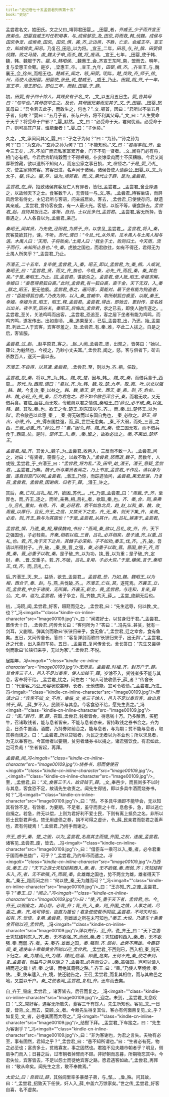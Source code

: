 ```yaml
---
title:"史记卷七十五孟尝君列传第十五"
book:"史记"
---
```

孟尝君名文，姓田氏。文之父曰_靖郭君田婴_。_田婴_者，_齐威王_少子而齐宣王庶弟也。田婴自威王时任职用事，与_成侯邹忌_及_田忌_将而救_韩_伐魏。成侯与田忌争宠，成侯卖_田忌_。_田忌_惧，袭_齐_之边邑，不胜，亡走。会威王卒，宣王立，知成侯卖_田忌_，乃复召_田忌_以为将。_宣王_二年，_田忌_与_孙_膑、田婴俱伐魏，败之马陵，虏_魏太子申_而杀_魏_将_庞涓_。_宣王_七年，_田婴_使于韩、魏，韩、魏服于齐。_婴_与_韩昭侯_、_魏惠王_会_齐宣王东阿_南，盟而去。明年，复与梁惠王会甄。是岁，_梁惠王_卒。_宣王_九年，_田婴_相_齐_。_齐宣王_与_魏襄王_会_徐州_而相王也。_楚威王_闻之，怒_田婴_。明年，_楚_伐败_齐_师于_徐_州，而使人逐田婴。田婴使_张丑_说_楚威王_，_威王_乃止。_田婴_相_齐_十一年，宣王卒，湣王即位。即位三年，而封_田婴_于_薛_。

初，_田婴_有子四十馀人，其贱妾有子名_文_，_文_以五月五日生。_婴_告其母曰：“勿举也。”其母窃举生之。及长，其母因兄弟而见其子_文_于_田婴_。_田婴_怒其母曰：“吾令若去此子，而敢生之，何也？”_文_顿首，因曰：“君所以不举五月子者，何故？”婴曰：“五月子者，长与户齐，将不利其父母。”_文_曰：“人生受命于天乎？将受命于户邪？”_婴_默然。_文_曰：“必受命于天，君何忧焉。必受命于户，则可高其户耳，谁能至者！”_婴_曰：“子休矣。”

久之，_文_承间问其父_婴_曰：“子之子为何？”曰：“为孙。”“孙之孙为何？”曰：“为玄孙。”“玄孙之孙为何？”曰：“不能知也。”_文_曰：“君用事相_齐_，至今三王矣，_齐_不加广而君私家富累万金，门下不见一贤者。_文_闻将门必有将，相门必有相。今君后宫蹈绮縠而士不得裋褐，仆妾馀粱肉而士不厌糟糠。今君又尚厚积馀藏，欲以遗所不知何人，而忘公家之事日损，_文_窃怪之。”于是_婴_乃礼_文_，使主家待宾客。宾客日进，名声闻于诸侯。诸侯皆使人请薛公_田婴_以_文_为太子，_婴_许之。_婴_卒，谥为_靖郭君_。而_文_果代立于薛，是为_孟尝君_。

_孟尝君_在_薛_，招致诸侯宾客及亡人有罪者，皆归_孟尝君_。_孟尝君_舍业厚遇之，以故倾天下之士。食客数千人，无贵贱一与_文_等。_孟尝君_待客坐语，而屏风后常有侍史，主记君所与客语，问亲戚居处。客去，_孟尝君_已使使存问，献遗其亲戚。_孟尝君_曾待客夜食，有一人蔽火光。客怒，以饭不等，辍食辞去。_孟尝君_起，自持其饭比之。客惭，自刭。士以此多归_孟尝君_。_孟尝君_客无所择，皆善遇之，人人各自以为_孟尝君_亲己。

_秦昭王_闻其贤，乃先使_泾阳君_为质于_齐_，以求见_孟尝君_。_孟尝君_将入_秦_，宾客莫欲其行，谏，不听。_苏代_谓曰：“今旦_代_从外来，见木禺人与土禺人相与语。木禺人曰：‘天雨，子将败矣。’土禺人曰：‘我生于土，败则归土。今天雨，流子而行，未知所止息也。’今_秦_，虎狼之国也，而君欲往，如有不得还，君得无为土禺人所笑乎？”_孟尝君_乃止。

_齐湣王_二十五年，复卒使_孟尝君_入_秦_，_昭王_即以_孟尝君_为_秦_相。人或说_秦昭王_曰：“_孟尝君_贤，而又_齐_族也，今相_秦_，必先_齐_而后_秦_，_秦_其危矣。”于是_秦昭王_乃止。囚_孟尝君_，谋欲杀之。_孟尝君_使人抵_昭王_幸姬求解。幸姬曰：“妾愿得君狐白裘。”此时_孟尝君_有一狐白裘，直千金，天下无双，入_秦_献之_昭王_，更无他裘。_孟尝君_患之，遍问客，莫能对。最下坐有能为狗盗者，曰：“臣能得狐白裘。”乃夜为狗，以入_秦_宫臧中，取所献狐白裘至，以献_秦王_幸姬。幸姬为言_昭王_，_昭王_释_孟尝君_。_孟尝君_得出，即驰去，更封传，变名姓以出关。夜半至_函谷关_。_秦昭王_后悔出_孟尝君_，求之已去，即使人驰传逐之。_孟尝君_至关，关法鸡鸣而出客，_孟尝君_恐追至，客之居下坐者有能为鸡鸣，而鸡齐鸣，遂发传出。出如食顷，_秦_追果至关，已后_孟尝君_出，乃还。始_孟尝君_列此二人于宾客，宾客尽羞之，及_孟尝君_有_秦_难，卒此二人拔之。自是之后，客皆服。

_孟尝君_过_赵_，_赵平原君_客之。_赵_人闻_孟尝君_贤，出观之，皆笑曰：“始以_薛公_为魁然也，今视之，乃眇小丈夫耳。”_孟尝君_闻之，怒。客与俱者下，斫击杀数百人，遂灭一县以去。

_齐湣王_不自得，以其遣_孟尝君_。_孟尝君_至，则以为_齐_相，任政。

_孟尝君_怨_秦_，将以_齐_为_韩_、_魏_攻_楚_，因与_韩_、_魏_攻_秦_，而借兵食于_西周_。_苏代_为_西周_谓曰：“君以_齐_为_韩_、_魏_攻_楚_九年，取_宛_、_叶_以北以强_韩_、_魏_，今复攻_秦_以益之。_韩_、_魏_南无_楚_忧，西无_秦_患，则_齐_危矣。_韩_、_魏_必轻_齐_畏_秦_，臣为君危之。君不如令敝邑深合于_秦_，而君无攻，又无借兵食。君临_函谷_而无攻，令敝邑以君之情谓_秦昭王_曰‘_薛公_必不破_秦_以强_韩_、_魏_。其攻_秦_也，欲王之令_楚王_割东国以与_齐_，而_秦_出_楚怀王_以为和’。君令敝邑以此惠_秦_，_秦_得无破而以东国自免也，_秦_必欲之。_楚王_得出，必德_齐_。_齐_得东国益强，而_薛_世世无患矣。_秦_不大弱，而处_三晋_之西，_三晋_必重_齐_。”_薛公_曰：“善。”因令_韩_、_魏_贺_秦_，使三国无攻，而不借兵食于_西周_矣。是时，_楚怀王_入_秦_，_秦_留之，故欲必出之。_秦_不果出_楚怀王_。

_孟尝君_相_齐_，其舍人_魏子_为_孟尝君_收邑入，三反而不致一入。_孟尝君_问之，对曰：“有贤者，窃假与之，以故不致入。”_孟尝君_怒而退_魏子_。居数年，人或毁_孟尝君_于_齐湣王_曰：“_孟尝君_将为乱。”及_田甲_劫_湣王_，_湣王_意疑_孟尝君_，_孟尝君_乃奔。_魏子_所与粟贤者闻之，乃上书言_孟尝君_不作乱，请以身为盟，遂自刭宫门以明_孟尝君_。_湣王_乃惊，而踪迹验问，_孟尝君_果无反谋，乃复召_孟尝君_。_孟尝君_因谢病，归老于_薛_。_湣王_许之。

其后，_秦_亡将_吕礼_相_齐_，欲困_苏代_。_代_乃谓_孟尝君_曰：“_周最_于_齐_，至厚也，而_齐王_逐之，而听_亲弗_相_吕礼_者，欲取_秦_也。_齐_、_秦_合，则_亲弗_与_吕礼_重矣。有用，_齐_、_秦_必轻君。君不如急北兵，趋_赵_以和_秦_、_魏_，收_周最_以厚行，且反_齐王_之信，又禁天下之变。_齐_无_秦_，则天下集_齐_，_亲弗_必走，则_齐王_孰与为其国也！”于是_孟尝君_从其计，而_吕礼_嫉害于_孟尝君_。

_孟尝君_惧，乃遗_秦_相_穰侯魏冉_书曰：“吾闻_秦_欲以_吕礼_收_齐_，_齐_，天下之强国也，子必轻矣。_齐秦_相取以临_三晋_，_吕礼_必并相矣，是子通_齐_以重_吕礼_也。若_齐_免于天下之兵，其雠子必深矣。子不如劝_秦王_伐_齐_。_齐_破，吾请以所得封子。_齐_破，_秦_畏_晋_之强，_秦_必重子以取_晋_。_晋国_敝于_齐_而畏_秦_，_晋_必重子以取_秦_。是子破_齐_以为功，挟_晋_以为重；是子破_齐_定封，_秦_、_晋_交重子。若_齐_不破，_吕礼_复用，子必大穷。”于是_穰侯_言于_秦昭王_伐_齐_，而_吕礼_亡。

后_齐湣王_灭_宋_，益骄，欲去_孟尝君_。_孟尝君_恐，乃如_魏_。_魏昭王_以为相，西合于_秦_、_赵_，与_燕_共伐破_齐_。_齐湣王_亡在_莒_，遂死焉。_齐襄王_立，而_孟尝君_中立于诸侯，无所属。_齐襄王_新立，畏_孟尝君_，与连和，复亲_薛公_。_文_卒，谥为_孟尝君_。诸子争立，而_齐魏_共灭_薛_。_孟尝_绝嗣无后也。

初，_冯跷_闻_孟尝君_好客，蹑跷而见之。_孟尝君_曰：“先生远辱，何以教_文_也？”_冯<imgalt=""class="kindle-cn-inline-character"src="Image00109.jpg"/>_曰：“闻君好士，以贫身归于君。”_孟尝君_置传舍十日，_孟尝君_问传舍长曰：“客何所为？”答曰：“_冯先生_甚贫，犹有一剑耳，又蒯缑。弹其剑而歌曰‘长铗归来乎，食无鱼’。”_孟尝君_迁之幸舍，食有鱼矣。五日，又问传舍长。答曰：“客复弹剑而歌曰‘长铗归来乎，出无舆’。”_孟尝君_迁之代舍，出入乘舆车矣。五日，_孟尝君_复问传舍长。舍长答曰：“先生又尝弹剑而歌曰‘长铗归来乎，无以为家’。”_孟尝君_不悦。

居期年，_冯<imgalt=""class="kindle-cn-inline-character"src="Image00109.jpg"/>_无所言。_孟尝君_时相_齐_，封万户于_薛_。其食客三千人，邑入不足以奉客，使人出钱于_薛_。岁馀不入，贷钱者多不能与其息，客奉将不给。_孟尝君_忧之，问左右：“何人可使收债于_薛_者？”传舍长曰：“代舍客_冯公_形容状貌甚辩，长者，无他伎能，宜可令收债。”_孟尝君_乃进_冯<imgalt=""class="kindle-cn-inline-character"src="Image00109.jpg"/>_而请之曰：“宾客不知_文_不肖，幸临_文_者三千馀人，邑入不足以奉宾客，故出息钱于_薛_。_薛_岁不入，民颇不与其息。今客食恐不给，愿先生责之。”_冯<imgalt=""class="kindle-cn-inline-character"src="Image00109.jpg"/>_曰：“诺。”辞行，至_薛_，召取_孟尝君_钱者皆会，得息钱十万。乃多酿酒，买肥牛，召诸取钱者，能与息者皆来，不能与息者亦来，皆持取钱之券书合之。齐为会，日杀牛置酒。酒酣，乃持券如前合之，能与息者，与为期；贫不能与息者，取其券而烧之。曰：“_孟尝君_所以贷钱者，为民之无者以为本业也；所以求息者，为无以奉客也。今富给者以要期，贫穷者燔券书以捐之。诸君强饮食。有君如此，岂可负哉！”坐者皆起，再拜。

_孟尝君_闻_冯<imgalt=""class="kindle-cn-inline-character"src="Image00109.jpg"/>_烧券书，怒而使使召_<imgalt=""class="kindle-cn-inline-character"src="Image00109.jpg"/>_。_<imgalt=""class="kindle-cn-inline-character"src="Image00109.jpg"/>_至，_孟尝君_曰：“_文_食客三千人，故贷钱于_薛_。_文_奉邑少，而民尚多不以时与其息，客食恐不足，故请先生收责之。闻先生得钱，即以多具牛酒而烧券书，何？”_冯<imgalt=""class="kindle-cn-inline-character"src="Image00109.jpg"/>_曰：“然。不多具牛酒即不能毕会，无以知其有馀不足。有馀者，为要期。不足者，虽守而责之十年，息愈多，急，即以逃亡自捐之。若急，终无以偿，上则为君好利不爱士民，下则有离上抵负之名，非所以厉士民彰君声也。焚无用虚债之券，捐不可得之虚计，令_薛_民亲君而彰君之善声也，君有何疑焉！”_孟尝君_乃拊手而谢之。

_齐王_惑于_秦_、_楚_之毁，以为_孟尝君_名高其主而擅_齐国_之权，遂废_孟尝君_。诸客见_孟尝君_废，皆去。_冯<imgalt=""class="kindle-cn-inline-character"src="Image00109.jpg"/>_曰：“借臣车一乘可以入_秦_者，必令君重于国而奉邑益广，可乎？”_孟尝君_乃约车币而遣之。_冯<imgalt=""class="kindle-cn-inline-character"src="Image00109.jpg"/>_乃西说_秦王_曰：“天下之游士凭轼结靷西入_秦_者，无不欲强_秦_而弱_齐_；凭轼结靷东入_齐_者，无不欲强_齐_而弱_秦_。此雄雌之国也，势不两立为雄，雄者得天下矣。”_秦王_跽而问之曰：“何以使_秦_无为雌而可？”_冯<imgalt=""class="kindle-cn-inline-character"src="Image00109.jpg"/>_曰：“王亦知_齐_之废_孟尝君_乎？”_秦王_曰：“闻之。”_冯<imgalt=""class="kindle-cn-inline-character"src="Image00109.jpg"/>_曰：“使_齐_重于天下者，_孟尝君_也。今_齐王_以毁废之，其心怨，必背_齐_；背_齐_入_秦_，则_齐国_之情，人事之诚，尽委之_秦_，_齐_地可得也，岂直为雄也！君急使使载币阴迎_孟尝君_，不可失时也。如有_齐_觉悟，复用_孟尝君_，则雌雄之所在未可知也。”_秦王_大悦，乃遣车十乘黄金百镒以迎_孟尝君_。_冯<imgalt=""class="kindle-cn-inline-character"src="Image00109.jpg"/>_辞以先行，至_齐_，说_齐王_曰：“天下之游士凭轼结靷东入_齐_者，无不欲强_齐_而弱_秦_者；凭轼结靷西入_秦_者，无不欲强_秦_而弱_齐_者。夫_秦齐_雄雌之国，_秦_强则_齐_弱矣，此势不两雄。今臣窃闻_秦_遣使车十乘载黄金百镒以迎_孟尝君_。_孟尝君_不西则已，西入相_秦_则天下归之，_秦_为雄而_齐_为雌，雌则_临淄_、_即墨_危矣。王何不先_秦_使之未到，复_孟尝君_，而益与之邑以谢之？_孟尝君_必喜而受之。_秦_虽强国，岂可以请人相而迎之哉！折_秦_之谋，而绝其霸强之略。”_齐王_曰：“善。”乃使人至境候_秦_使。_秦_使车适入_齐_境，使还驰告之，王召_孟尝君_而复其相位，而与其故邑之地，又益以千户。_秦_之使者闻_孟尝君_复相_齐_，还车而去矣。

自_齐王_毁废_孟尝君_，诸客皆去。后召而复之，_冯<imgalt=""class="kindle-cn-inline-character"src="Image00109.jpg"/>_迎之。未到，_孟尝君_太息叹曰：“_文_常好客，遇客无所敢失，食客三千有馀人，先生所知也。客见_文_一日废，皆背_文_而去，莫顾_文_者。今赖先生得复其位，客亦有何面目复见_文_乎？如复见_文_者，必唾其面而大辱之。”_冯<imgalt=""class="kindle-cn-inline-character"src="Image00109.jpg"/>_结辔下拜。_孟尝君_下车接之，曰：“先生为客谢乎？”_冯<imgalt=""class="kindle-cn-inline-character"src="Image00109.jpg"/>_曰：“非为客谢也，为君之言失。夫物有必至，事有固然，君知之乎？”_孟尝君_曰：“愚不知所谓也。”曰：“生者必有死，物之必至也；富贵多士，贫贱寡友，事之固然也。君独不见夫趣市朝者乎？明旦，侧肩争门而入；日暮之后，过市朝者掉臂而不顾。非好朝而恶暮，所期物忘其中。今君失位，宾客皆去，不足以怨士而徒绝宾客之路。愿君遇客如故。”_孟尝君_再拜曰：“敬从命矣。闻先生之言，敢不奉教焉。”

_太史公_曰：吾尝过_薛_，其俗闾里率多暴桀子弟，与_邹_、_鲁_殊。问其故，曰：“_孟尝君_招致天下任侠，奸人入_薛_中盖六万馀家矣。”世之传_孟尝君_好客自喜，名不虚矣。
